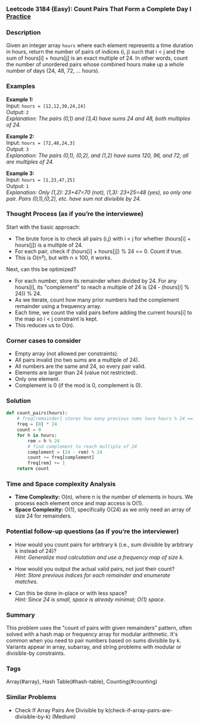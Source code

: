 ### Leetcode 3184 (Easy): Count Pairs That Form a Complete Day I [Practice](https://leetcode.com/problems/count-pairs-that-form-a-complete-day-i)

### Description  
Given an integer array `hours` where each element represents a time duration in hours, return the number of pairs of indices (i, j) such that i < j and the sum of hours[i] + hours[j] is an exact multiple of 24. In other words, count the number of unordered pairs whose combined hours make up a whole number of days (24, 48, 72, ... hours).

### Examples  

**Example 1:**  
Input: `hours = [12,12,30,24,24]`  
Output: `2`  
*Explanation: The pairs (0,1) and (3,4) have sums 24 and 48, both multiples of 24.*

**Example 2:**  
Input: `hours = [72,48,24,3]`  
Output: `3`  
*Explanation: The pairs (0,1), (0,2), and (1,2) have sums 120, 96, and 72; all are multiples of 24.*

**Example 3:**  
Input: `hours = [1,23,47,25]`  
Output: `1`  
*Explanation: Only (1,2): 23+47=70 (not), (1,3): 23+25=48 (yes), so only one pair. Pairs (0,1),(0,2), etc. have sum not divisible by 24.*

### Thought Process (as if you’re the interviewee)  
Start with the basic approach:  
- The brute force is to check all pairs (i,j) with i < j for whether (hours[i] + hours[j]) is a multiple of 24.  
- For each pair, check if (hours[i] + hours[j]) % 24 == 0. Count if true.  
- This is O(n²), but with n ≤ 100, it works.

Next, can this be optimized?  
- For each number, store its remainder when divided by 24. For any hours[i], its "complement" to reach a multiple of 24 is (24 - (hours[i] % 24)) % 24.
- As we iterate, count how many prior numbers had the complement remainder using a frequency array.
- Each time, we count the valid pairs before adding the current hours[i] to the map so i < j constraint is kept.
- This reduces us to O(n).

### Corner cases to consider  
- Empty array (not allowed per constraints).
- All pairs invalid (no two sums are a multiple of 24).
- All numbers are the same and 24, so every pair valid.
- Elements are larger than 24 (value not restricted).
- Only one element.
- Complement is 0 (if the mod is 0, complement is 0).

### Solution

```python
def count_pairs(hours):
    # freq[remainder] stores how many previous nums have hours % 24 == remainder
    freq = [0] * 24
    count = 0
    for h in hours:
        rem = h % 24
        # find complement to reach multiple of 24
        complement = (24 - rem) % 24
        count += freq[complement]
        freq[rem] += 1
    return count
```

### Time and Space complexity Analysis  

- **Time Complexity:** O(n), where n is the number of elements in hours. We process each element once and map access is O(1).
- **Space Complexity:** O(1), specifically O(24) as we only need an array of size 24 for remainders.

### Potential follow-up questions (as if you’re the interviewer)  

- How would you count pairs for arbitrary k (i.e., sum divisible by arbitrary k instead of 24)?  
  *Hint: Generalize mod calculation and use a frequency map of size k.*

- How would you output the actual valid pairs, not just their count?  
  *Hint: Store previous indices for each remainder and enumerate matches.*

- Can this be done in-place or with less space?  
  *Hint: Since 24 is small, space is already minimal; O(1) space.*

### Summary
This problem uses the "count of pairs with given remainders" pattern, often solved with a hash map or frequency array for modular arithmetic. It's common when you need to pair numbers based on sums divisible by k. Variants appear in array, subarray, and string problems with modular or divisible-by constraints.

### Tags
Array(#array), Hash Table(#hash-table), Counting(#counting)

### Similar Problems
- Check If Array Pairs Are Divisible by k(check-if-array-pairs-are-divisible-by-k) (Medium)